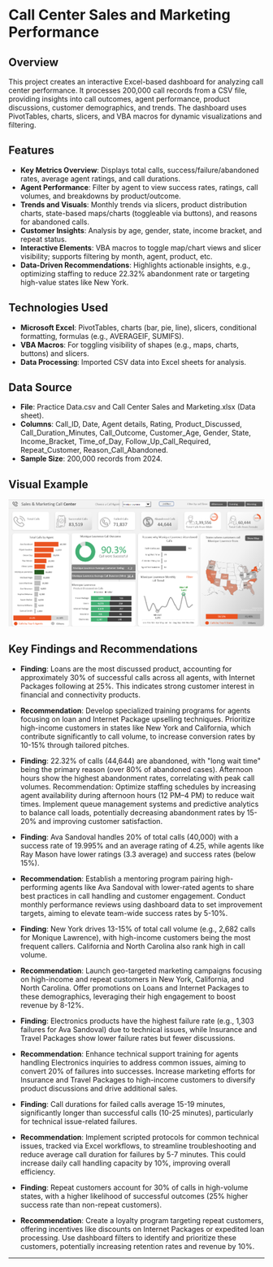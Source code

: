 # Call Center Sales and Marketing Performance

## Overview
This project creates an interactive Excel-based dashboard for analyzing call center performance. It processes 200,000 call records from a CSV file, providing insights into call outcomes, agent performance, product discussions, customer demographics, and trends. The dashboard uses PivotTables, charts, slicers, and VBA macros for dynamic visualizations and filtering.

## Features
- **Key Metrics Overview**: Displays total calls, success/failure/abandoned rates, average agent ratings, and call durations.
- **Agent Performance**: Filter by agent to view success rates, ratings, call volumes, and breakdowns by product/outcome.
- **Trends and Visuals**: Monthly trends via slicers, product distribution charts, state-based maps/charts (toggleable via buttons), and reasons for abandoned calls.
- **Customer Insights**: Analysis by age, gender, state, income bracket, and repeat status.
- **Interactive Elements**: VBA macros to toggle map/chart views and slicer visibility; supports filtering by month, agent, product, etc.
- **Data-Driven Recommendations**: Highlights actionable insights, e.g., optimizing staffing to reduce 22.32% abandonment rate or targeting high-value states like New York.

## Technologies Used
- **Microsoft Excel**: PivotTables, charts (bar, pie, line), slicers, conditional formatting, formulas (e.g., AVERAGEIF, SUMIFS).
- **VBA Macros**: For toggling visibility of shapes (e.g., maps, charts, buttons) and slicers.
- **Data Processing**: Imported CSV data into Excel sheets for analysis.

## Data Source
- **File**: Practice Data.csv and Call Center Sales and Marketing.xlsx (Data sheet).
- **Columns**: Call_ID, Date, Agent details, Rating, Product_Discussed, Call_Duration_Minutes, Call_Outcome, Customer_Age, Gender, State, Income_Bracket, Time_of_Day, Follow_Up_Call_Required, Repeat_Customer, Reason_Call_Abandoned.
- **Sample Size**: 200,000 records from 2024.

## Visual Example
![Dashboard](https://github.com/Gaurav-tech229/Call-Center-Sales-and-Marketing-Performance/blob/main/Dashboard.png)

## Key Findings and Recommendations

- **Finding**: Loans are the most discussed product, accounting for approximately 30% of successful calls across all agents, with Internet Packages following at 25%. This indicates strong customer interest in financial and connectivity products.
- **Recommendation**: Develop specialized training programs for agents focusing on loan and Internet Package upselling techniques. Prioritize high-income customers in states like New York and California, which contribute significantly to call volume, to increase conversion rates by 10-15% through tailored pitches.


- **Finding**: 22.32% of calls (44,644) are abandoned, with "long wait time" being the primary reason (over 80% of abandoned cases). Afternoon hours show the highest abandonment rates, correlating with peak call volumes.
Recommendation: Optimize staffing schedules by increasing agent availability during afternoon hours (12 PM–4 PM) to reduce wait times. Implement queue management systems and predictive analytics to balance call loads, potentially decreasing abandonment rates by 15-20% and improving customer satisfaction.


- **Finding**: Ava Sandoval handles 20% of total calls (40,000) with a success rate of 19.995% and an average rating of 4.25, while agents like Ray Mason have lower ratings (3.3 average) and success rates (below 15%).
- **Recommendation**: Establish a mentoring program pairing high-performing agents like Ava Sandoval with lower-rated agents to share best practices in call handling and customer engagement. Conduct monthly performance reviews using dashboard data to set improvement targets, aiming to elevate team-wide success rates by 5-10%.


- **Finding**: New York drives 13-15% of total call volume (e.g., 2,682 calls for Monique Lawrence), with high-income customers being the most frequent callers. California and North Carolina also rank high in call volume.
- **Recommendation**: Launch geo-targeted marketing campaigns focusing on high-income and repeat customers in New York, California, and North Carolina. Offer promotions on Loans and Internet Packages to these demographics, leveraging their high engagement to boost revenue by 8-12%.


- **Finding**: Electronics products have the highest failure rate (e.g., 1,303 failures for Ava Sandoval) due to technical issues, while Insurance and Travel Packages show lower failure rates but fewer discussions.
- **Recommendation**: Enhance technical support training for agents handling Electronics inquiries to address common issues, aiming to convert 20% of failures into successes. Increase marketing efforts for Insurance and Travel Packages to high-income customers to diversify product discussions and drive additional sales.


- **Finding**: Call durations for failed calls average 15-19 minutes, significantly longer than successful calls (10-25 minutes), particularly for technical issue-related failures.
- **Recommendation**: Implement scripted protocols for common technical issues, tracked via Excel workflows, to streamline troubleshooting and reduce average call duration for failures by 5-7 minutes. This could increase daily call handling capacity by 10%, improving overall efficiency.


- **Finding**: Repeat customers account for 30% of calls in high-volume states, with a higher likelihood of successful outcomes (25% higher success rate than non-repeat customers).
- **Recommendation**: Create a loyalty program targeting repeat customers, offering incentives like discounts on Internet Packages or expedited loan processing. Use dashboard filters to identify and prioritize these customers, potentially increasing retention rates and revenue by 10%.


---
